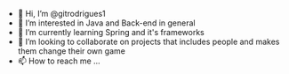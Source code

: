 - 👋 Hi, I’m @gitrodrigues1
- 👀 I’m interested in Java and Back-end in general
- 🌱 I’m currently learning Spring and it's frameworks
- 💞️ I’m looking to collaborate on projects that includes people and makes them change their own game 
- 📫 How to reach me ...

<!---
gitrodrigues1/gitrodrigues1 is a ✨ special ✨ repository because its `README.md` (this file) appears on your GitHub profile.
You can click the Preview link to take a look at your changes.
--->
